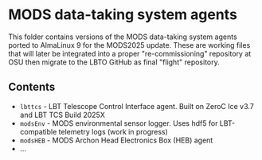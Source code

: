 # MODS data-taking system agents

This folder contains versions of the MODS data-taking system agents ported to AlmaLinux 9
for the MODS2025 update.  These are working files that will later be integrated into a proper
"re-commissioning" repository at OSU then migrate to the LBTO GitHub as final "flight" repository.

## Contents

 * `lbttcs` - LBT Telescope Control Interface agent.  Built on ZeroC Ice v3.7 and LBT TCS Build 2025X
 * `modsEnv` - MODS environmental sensor logger. Uses hdf5 for LBT-compatible telemetry logs (work in progress)
 * `modsHEB` - MODS Archon Head Electronics Box (HEB) agent
 * ...

